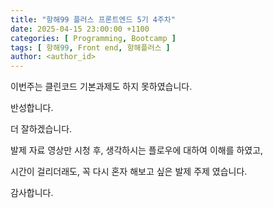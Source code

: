 ```yaml
---
title: "항해99 플러스 프론트엔드 5기 4주차"
date: 2025-04-15 23:00:00 +1100
categories: [ Programming, Bootcamp ]
tags: [ 항해99, Front end, 항해플러스 ]
author: <author_id>   
---
```


이번주는 클린코드 기본과제도 하지 못하였습니다.

반성합니다.

더 잘하겠습니다.

발제 자료 영상만 시청 후, 생각하시는 플로우에 대하여 이해를 하였고, 

시간이 걸리더래도, 꼭 다시 혼자 해보고 싶은 발제 주제 였습니다.

감사합니다.

